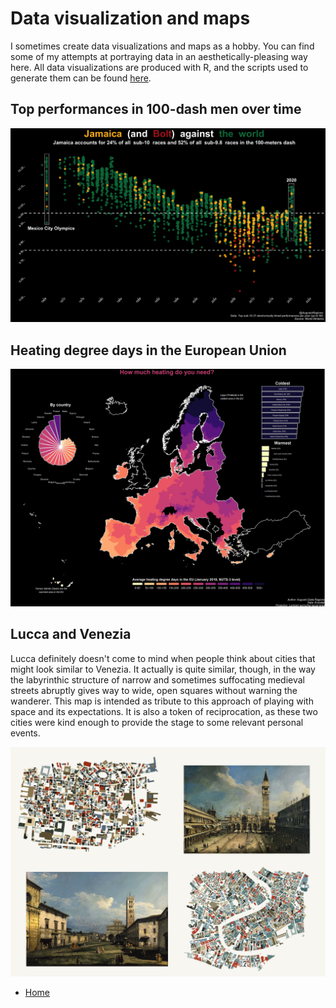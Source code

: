 # Data visualization and maps

I sometimes create data visualizations and maps as a hobby. You can find some of my attempts at portraying data in an aesthetically-pleasing way here. All data visualizations are produced with R, and the scripts used to generate them can be found [here](https://github.com/ADR1993/heterogony-of-ends).  

## Top performances in 100-dash men over time

![100m performances](assets/100m_dash.png)

## Heating degree days in the European Union

![Heating degree days](assets/heating_map.jpg)

## Lucca and Venezia

Lucca definitely doesn't come to mind when people think about cities that might look similar to Venezia. It actually is quite similar, though, in the way the labyrinthic structure of narrow and sometimes suffocating medieval streets abruptly gives way to wide, open squares without warning the wanderer. This map is intended as tribute to this approach of playing with space and its expectations. It is also a token of reciprocation, as these two cities were kind enough to provide the stage to some relevant personal events.

![Heating degree days](assets/lucca_venezia_plot.png)

- [Home](README.md)
